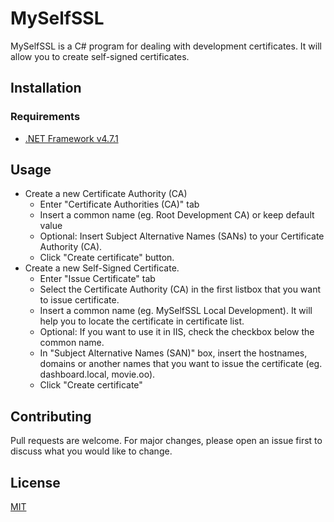 # MySelfSSL

MySelfSSL is a C# program for dealing with development certificates. It will allow you to create self-signed certificates.

## Installation

### Requirements
* [.NET Framework v4.7.1](https://www.microsoft.com/en-us/download/details.aspx?id=56115 "Microsoft's download page")

## Usage

- Create a new Certificate Authority (CA)
  - Enter "Certificate Authorities (CA)" tab
  - Insert a common name (eg. Root Development CA) or keep default value
  - Optional: Insert Subject Alternative Names (SANs) to your Certificate Authority (CA).
  - Click "Create certificate" button.
- Create a new Self-Signed Certificate.
  - Enter "Issue Certificate" tab
  - Select the Certificate Authority (CA) in the first listbox that you want to issue certificate.
  - Insert a common name (eg. MySelfSSL Local Development). It will help you to locate the certificate in certificate list.
  - Optional: If you want to use it in IIS, check the checkbox below the common name.
  - In "Subject Alternative Names (SAN)" box, insert the hostnames, domains or another names that you want to issue the certificate (eg. dashboard.local, movie.oo).
  - Click "Create certificate"


## Contributing
Pull requests are welcome. For major changes, please open an issue first to discuss what you would like to change.

## License
[MIT](https://darnley.mit-license.org/2018)
